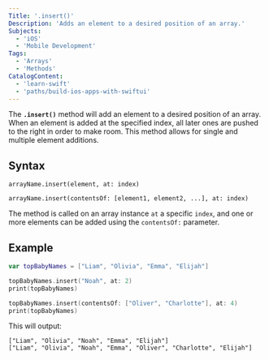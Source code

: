 ```yaml
---
Title: '.insert()'
Description: 'Adds an element to a desired position of an array.'
Subjects:
  - 'iOS'
  - 'Mobile Development'
Tags:
  - 'Arrays'
  - 'Methods'
CatalogContent:
  - 'learn-swift'
  - 'paths/build-ios-apps-with-swiftui'
---
```


The **`.insert()`** method will add an element to a desired position of an array. When an element is added at the specified index, all later ones are pushed to the right in order to make room. This method allows for single and multiple element additions.

## Syntax

```pseudo
arrayName.insert(element, at: index)

arrayName.insert(contentsOf: [element1, element2, ...], at: index)
```

The method is called on an array instance `at` a specific `index`, and one or more elements can be added using the `contentsOf:` parameter.

## Example

```swift
var topBabyNames = ["Liam", "Olivia", "Emma", "Elijah"]

topBabyNames.insert("Noah", at: 2)
print(topBabyNames)

topBabyNames.insert(contentsOf: ["Oliver", "Charlotte"], at: 4)
print(topBabyNames)
```

This will output:

```shell
["Liam", "Olivia", "Noah", "Emma", "Elijah"]
["Liam", "Olivia", "Noah", "Emma", "Oliver", "Charlotte", "Elijah"]
```
